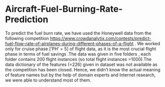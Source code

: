 # Aircraft-Fuel-Burning-Rate-Prediction
 To predict the fuel burn rate, we have used the Honeywell data from the following competition https://www.crowdanalytix.com/contests/predict-fuel-flow-rate-of-airplanes-during-different-phases-of-a-flight .
We worked only for cruise phase [‘PH’ = 5] of flight data, as it is the most crucial flight phase in terms of fuel savings .The data was given in five folders , each folder contains 200 flight instances (so total flight instances =1000).The data dictionary of the features (=226) given in dataset was not available as the competition has been closed. Hence, we didn’t know the actual meaning of feature names but by the help of domain experts and Internet research, we were able to understand most of them. 
